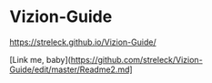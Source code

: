 # Vizion-Guide
https://streleck.github.io/Vizion-Guide/

[Link me, baby](https://github.com/streleck/Vizion-Guide/edit/master/Readme2.md]
